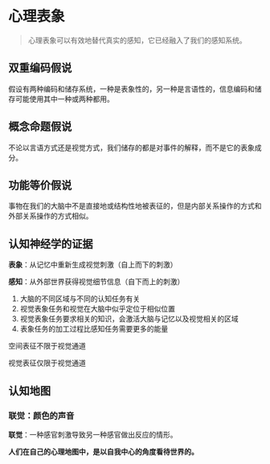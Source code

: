 # 心理表象

> 心理表象可以有效地替代真实的感知，它已经融入了我们的感知系统。

## 双重编码假说

假设有两种编码和储存系统，一种是表象性的，另一种是言语性的，信息编码和储存可能使用其中一种或两种都用。

## 概念命题假说

不论以言语方式还是视觉方式，我们储存的都是对事件的解释，而不是它的表象成分。

## 功能等价假说

事物在我们的大脑中不是直接地或结构性地被表征的，但是内部关系操作的方式和外部关系操作的方式相似。

## 认知神经学的证据

**表象**：从记忆中重新生成视觉刺激（自上而下的刺激）

**感知**：从外部世界获得视觉细节信息（自下而上的刺激）

1. 大脑的不同区域与不同的认知任务有关
2. 视觉表象任务和视觉在大脑中似乎定位于相似位置
3. 视觉表象任务要求相关的知识，会激活大脑与记忆以及视觉相关的区域
4. 表象任务的加工过程比感知任务需要更多的能量

空间表征不限于视觉通道

视觉表征仅限于视觉通道

## 认知地图

### 联觉：颜色的声音

**联觉**：一种感官刺激导致另一种感官做出反应的情形。

**人们在自己的心理地图中，是以自我中心的角度看待世界的。**